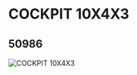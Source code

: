 # COCKPIT 10X4X3
## 50986
![COCKPIT 10X4X3](https://lc-www-live-s.legocdn.com/media/bricks/5/2/4248365.jpg)